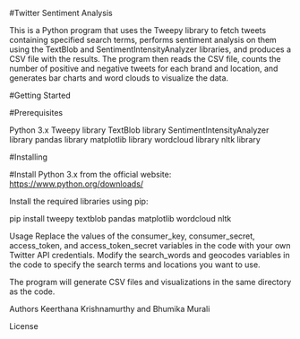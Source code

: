 #Twitter Sentiment Analysis

This is a Python program that uses the Tweepy library to fetch tweets containing specified search terms, performs sentiment analysis on them using the TextBlob and SentimentIntensityAnalyzer libraries, and produces a CSV file with the results. The program then reads the CSV file, counts the number of positive and negative tweets for each brand and location, and generates bar charts and word clouds to visualize the data.

#Getting Started

#Prerequisites

Python 3.x
Tweepy library
TextBlob library
SentimentIntensityAnalyzer library
pandas library
matplotlib library
wordcloud library
nltk library

#Installing

#Install Python 3.x from the official website: https://www.python.org/downloads/

Install the required libraries using pip:

pip install tweepy textblob pandas matplotlib wordcloud nltk

Usage
Replace the values of the consumer_key, consumer_secret, access_token, and access_token_secret variables in the code with your own Twitter API credentials.
Modify the search_words and geocodes variables in the code to specify the search terms and locations you want to use.

The program will generate CSV files and visualizations in the same directory as the code.

Authors
Keerthana Krishnamurthy and Bhumika Murali

License

